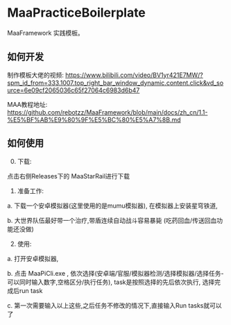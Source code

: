 # MaaPracticeBoilerplate

MaaFramework 实践模板。

## 如何开发

制作模板大佬的视频: https://www.bilibili.com/video/BV1yr421E7MW/?spm_id_from=333.1007.top_right_bar_window_dynamic.content.click&vd_source=6e09cf2065036c65f27064c6983d6b47

MAA教程地址: https://github.com/rebotzz/MaaFramework/blob/main/docs/zh_cn/1.1-%E5%BF%AB%E9%80%9F%E5%BC%80%E5%A7%8B.md

## 如何使用

0. 下载:

点击右侧Releases下的 MaaStarRail进行下载

1. 准备工作: 

a. 下载一个安卓模拟器(这里使用的是mumu模拟器), 在模拟器上安装星穹铁道,

b. 大世界队伍最好带一个治疗,带盾连续自动战斗容易暴毙 (吃药回血/传送回血功能还没做)

2. 使用:

a. 打开安卓模拟器,

b. 点击 MaaPiCli.exe , 依次选择(安卓端/官服/模拟器检测/选择模拟器/选择任务-可以同时输入数字,空格区分/执行任务), task是按照选择的先后依次执行, 选择完成后run task

c. 第一次需要输入以上这些,之后任务不修改的情况下,直接输入Run tasks就可以了